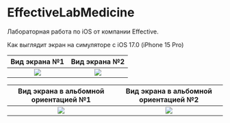 # EffectiveLabMedicine
Лабораторная работа по iOS от компании Effective.

Как выглядит экран на симуляторе c iOS 17.0 (iPhone 15 Pro)

|Вид экрана №1|Вид экрана №2|
|:----------------------------:|:----------------------------:|
|<img src="https://github.com/SuperJK55/EffectiveLabMedicine/assets/145687949/9c78a3c2-954f-4b8d-bf7c-39150e0a94fe">|<img src="https://github.com/SuperJK55/EffectiveLabMedicine/assets/145687949/d389e5c2-6eb9-4fcb-b70d-468e639312f7">|

|Вид экрана в альбомной ориентацией №1|Вид экрана в альбомной ориентацией №2|
|:----------------------------:|:----------------------------:|
|<img src="https://github.com/SuperJK55/EffectiveLabMedicine/assets/145687949/e8b26676-2409-421f-8941-23ca7842fd15">|<img src="https://github.com/SuperJK55/EffectiveLabMedicine/assets/145687949/8223b3d0-5efd-42a5-8faf-54c49001aaf2">|

